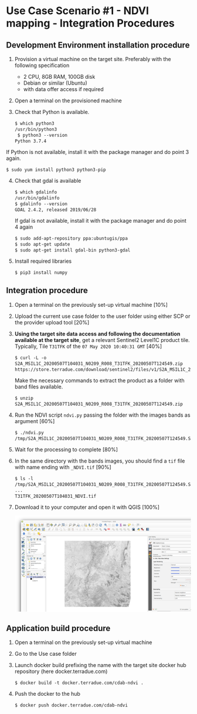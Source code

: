 # Use Case Scenario #1 - NDVI mapping - Integration Procedures

## Development Environment installation procedure

1. Provision a virtual machine on the target site. Preferably with the following specification
   - 2 CPU, 8GB RAM, 100GB disk
   - Debian or similar (Ubuntu)
   - with data offer access if required
  
2. Open a terminal on the provisioned machine

3. Check that Python is available.

   ```console
   $ which python3
   /usr/bin/python3
    $ python3 --version
   Python 3.7.4
   ```

  If Python is not available, install it with the package manager and do point 3 again.

  ```console
  $ sudo yum install python3 python3-pip
  ```

4. Check that gdal is available

   ```console
   $ which gdalinfo
   /usr/bin/gdalinfo
   $ gdalinfo --version
   GDAL 2.4.2, released 2019/06/28
   ```

   If gdal is not available, install it with the package manager and do point 4 again

   ```console
   $ sudo add-apt-repository ppa:ubuntugis/ppa
   $ sudo apt-get update
   $ sudo apt-get install gdal-bin python3-gdal
   ```

5. Install required libraries

   ```console
   $ pip3 install numpy
   ```

## Integration procedure 

1. Open a terminal on the previously set-up virtual machine [10%]

2. Upload the current use case folder to the user folder using either SCP or the provider upload tool [20%]

3. **Using the target site data access and following the documentation available at the target site**, get a relevant Sentinel2 Level1C product tile. Typically, Tile `T31TFK` of the `07 May 2020 10:40:31 GMT` [40%]

   ```console
   $ curl -L -o S2A_MSIL1C_20200507T104031_N0209_R008_T31TFK_20200507T124549.zip https://store.terradue.com/download/sentinel2/files/v1/S2A_MSIL1C_20200507T104031_N0209_R008_T31TFK_20200507T124549
   ```

    Make the necessary commands to extract the product as a folder with band files available.

   ```console
   $ unzip S2A_MSIL1C_20200507T104031_N0209_R008_T31TFK_20200507T124549.zip
   ```

4. Run the NDVI script `ndvi.py` passing the folder with the images bands as argument [60%]

   ```console
   $ ./ndvi.py /tmp/S2A_MSIL1C_20200507T104031_N0209_R008_T31TFK_20200507T124549.SAFE/GRANULE/L1C_T31TFK_A025459_20200507T104558/IMG_DATA/
   ```

5. Wait for the processing to complete [80%]

6. In the same directory with the bands images, you should find a `tif` file with name ending with `_NDVI.tif` [90%]

   ```console
   $ ls -l /tmp/S2A_MSIL1C_20200507T104031_N0209_R008_T31TFK_20200507T124549.SAFE/GRANULE/L1C_T31TFK_A025459_20200507T104558/IMG_DATA/
   ...
   T31TFK_20200507T104031_NDVI.tif
   ```

8. Download it to your computer and open it with QGIS [100%]

   ![NDVI in QIS](T31TFK_20200507T104031_NDVI.png "NDVI in QGIS")

## Application build procedure 

1. Open a terminal on the previously set-up virtual machine

2. Go to the Use case folder

3. Launch docker build prefixing the name with the target site docker hub repository (here docker.terradue.com)

   ```console
   $ docker build -t docker.terradue.com/cdab-ndvi .
   ```

4. Push the docker to the hub

   ```console
   $ docker push docker.terradue.com/cdab-ndvi
   ```
